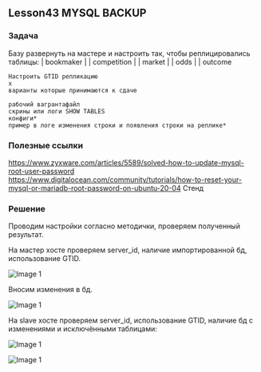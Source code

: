 
## Lesson43 MYSQL BACKUP



### Задача

Базу развернуть на мастере и настроить так, чтобы реплицировались таблицы:
| bookmaker |
| competition |
| market |
| odds |
| outcome

    Настроить GTID репликацию
    x
    варианты которые принимаются к сдаче

    рабочий вагрантафайл
    скрины или логи SHOW TABLES
    конфиги*
    пример в логе изменения строки и появления строки на реплике*


### Полезные ссылки
https://www.zyxware.com/articles/5589/solved-how-to-update-mysql-root-user-password
https://www.digitalocean.com/community/tutorials/how-to-reset-your-mysql-or-mariadb-root-password-on-ubuntu-20-04
Стенд


### Решение
Проводим настройки согласно методички, проверяем полученный результат.

На мастер хосте проверяем server_id, наличие импортированной бд, использование GTID.

![Image 1](Lesson43_mysql/master1.jpg)

Вносим изменения в бд.

![Image 1](Lesson43_mysql/master2.jpg)

На slave хосте проверяем server_id, использование GTID, наличие бд с изменениями и исключёнными таблицами:

![Image 1](Lesson43_mysql/slave1.jpg)

![Image 1](Lesson43_mysql/slave2.jpg)





